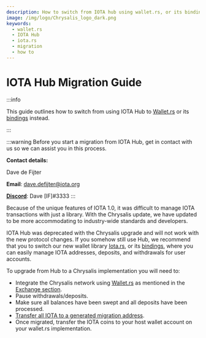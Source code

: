 ```yaml
---
description: How to switch from IOTA hub using wallet.rs, or its bindings.
image: /img/logo/Chrysalis_logo_dark.png
keywords:
  - wallet.rs
  - IOTA Hub
  - iota.rs
  - migration
  - how to
---
```


# IOTA Hub Migration Guide

:::info

This guide outlines how to switch from using IOTA Hub to [Wallet.rs](/wallet.rs/welcome) or its [bindings](/wallet.rs/libraries/overview) instead.

:::

:::warning
Before you start a migration from IOTA Hub, get in contact with us so we can assist you in this process.

**Contact details:**

Dave de Fijter

**Email**: [dave.defijter@iota.org](mailto:dave.defijter@iota.org)

[**Discord**](https://discord.iota.org/): Dave [IF]#3333
:::

Because of the unique features of IOTA 1.0, it was difficult to manage IOTA transactions with just a library. With the Chrysalis update, we have updated to be more accommodating to industry-wide standards and developers.

IOTA Hub was deprecated with the Chrysalis upgrade and will not work with the new protocol changes. If you somehow still use Hub, we recommend that you to switch our new wallet library [Iota.rs](/iota.rs/welcome), or its [bindings](/iota.rs/libraries/overview), where you can easily manage IOTA addresses, deposits, and withdrawals for user accounts.

To upgrade from Hub to a Chrysalis implementation you will need to:

- Integrate the Chrysalis network using [Wallet.rs](/wallet.rs/welcome) as mentioned in the [Exchange section](../exchange.md).
- Pause withdrawals/deposits.
- Make sure all balances have been swept and all deposits have been processed.
- [Transfer all IOTA to a generated migration address](token_migration.md).
- Once migrated, transfer the IOTA coins to your host wallet account on your wallet.rs implementation.
